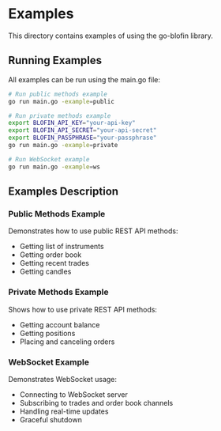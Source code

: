 # Examples

This directory contains examples of using the go-blofin library.

## Running Examples

All examples can be run using the main.go file:

```bash
# Run public methods example
go run main.go -example=public

# Run private methods example
export BLOFIN_API_KEY="your-api-key"
export BLOFIN_API_SECRET="your-api-secret"
export BLOFIN_PASSPHRASE="your-passphrase"
go run main.go -example=private

# Run WebSocket example
go run main.go -example=ws
```

## Examples Description

### Public Methods Example
Demonstrates how to use public REST API methods:
- Getting list of instruments
- Getting order book
- Getting recent trades
- Getting candles

### Private Methods Example
Shows how to use private REST API methods:
- Getting account balance
- Getting positions
- Placing and canceling orders

### WebSocket Example
Demonstrates WebSocket usage:
- Connecting to WebSocket server
- Subscribing to trades and order book channels
- Handling real-time updates
- Graceful shutdown 